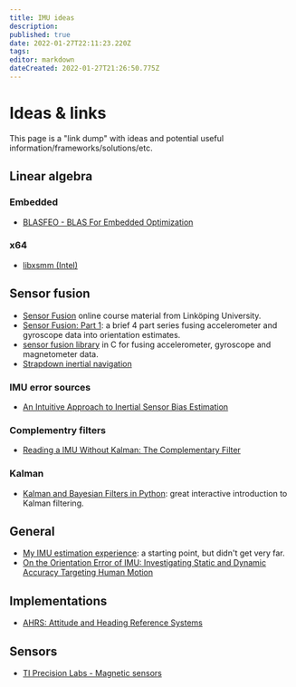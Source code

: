 ```yaml
---
title: IMU ideas
description: 
published: true
date: 2022-01-27T22:11:23.220Z
tags: 
editor: markdown
dateCreated: 2022-01-27T21:26:50.775Z
---
```


# Ideas & links

This page is a "link dump" with ideas and potential useful information/frameworks/solutions/etc.

## Linear algebra

### Embedded
* [BLASFEO - BLAS For Embedded Optimization](https://github.com/giaf/blasfeo)

### x64
* [libxsmm (Intel)](https://libxsmm.readthedocs.io/en/latest/)


## Sensor fusion

* [Sensor Fusion](https://sensorfusion.se/) online course material from Linköping University.
* [Sensor Fusion: Part 1](https://telesens.co/2017/04/27/sensor-fusion-part-1/): a brief 4 part series fusing accelerometer and gyroscope data into orientation estimates.
* [sensor fusion library](https://github.com/xioTechnologies/Fusion) in C for fusing accelerometer, gyroscope and magnetometer data.
* [Strapdown inertial navigation](https://rotations.berkeley.edu/strapdown-inertial-navigation/)

### IMU error sources

* [An Intuitive Approach to Inertial Sensor Bias Estimation](https://www.hindawi.com/journals/ijno/2013/762758/)


### Complementry filters

* [Reading a IMU Without Kalman: The Complementary Filter](https://pieter-jan.com/node/11)

### Kalman

* [Kalman and Bayesian Filters in Python](https://github.com/rlabbe/Kalman-and-Bayesian-Filters-in-Python): great interactive introduction to Kalman filtering.

## General

* [My IMU estimation experience](https://sites.google.com/site/myimuestimationexperience/home): a starting point, but didn't get very far.
* [On the Orientation Error of IMU: Investigating Static and Dynamic Accuracy Targeting Human Motion](https://www.researchgate.net/publication/307969925_On_the_Orientation_Error_of_IMU_Investigating_Static_and_Dynamic_Accuracy_Targeting_Human_Motion)

## Implementations

* [AHRS: Attitude and Heading Reference Systems](https://ahrs.readthedocs.io/en/latest/)

## Sensors

* [TI Precision Labs - Magnetic sensors](https://training.ti.com/ti-precision-labs-magnetic-sensors)